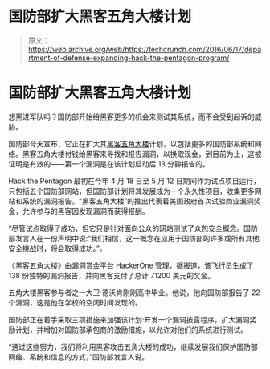# 国防部扩大黑客五角大楼计划 

> 原文：<https://web.archive.org/web/https://techcrunch.com/2016/06/17/department-of-defense-expanding-hack-the-pentagon-program/>

# 国防部扩大黑客五角大楼计划

想黑进军队吗？国防部开始给黑客更多的机会来测试其系统，而不会受到起诉的威胁。

国防部今天宣布，它正在扩大其[黑客五角大楼](https://web.archive.org/web/20221215193830/http://www.defense.gov/News-Article-View/Article/710033/hack-the-pentagon-pilot-program-opens-for-registration)计划，以包括更多的国防部系统和网络。黑客五角大楼付钱给黑客来寻找和报告漏洞，以换取现金，到目前为止，这被证明是有效的——第一个漏洞是在该计划启动后 13 分钟报告的。

Hack the Pentagon 最初在今年 4 月 18 日至 5 月 12 日期间作为试点项目运行，只包括五个国防部网站，但国防部计划将其发展成为一个永久性项目，收集更多网站和系统的漏洞报告。“黑客五角大楼”的推出代表着美国政府首次试验商业漏洞奖金，允许参与的黑客因发现漏洞而获得报酬。

“尽管试点取得了成功，但它只是针对面向公众的网站测试了众包安全概念。国防部发言人在一份声明中说:“我们相信，这一概念在应用于国防部的许多或所有其他安全挑战时，将会取得成功。”。

《黑客五角大楼》由漏洞赏金平台 [HackerOne](https://web.archive.org/web/20221215193830/https://hackerone.com/hackthepentagon) 管理，据报道，该飞行员生成了 138 份独特的漏洞报告，并向黑客支付了总计 71200 美元的奖金。

五角大楼黑客参与者之一大卫·德沃肯刚刚高中毕业。他说，他向国防部报告了 22 个漏洞，这是他在学校的空闲时间发现的。

国防部正在着手采取三项措施来加强该计划:开发一个漏洞披露程序，扩大漏洞奖励计划，并增加对国防部承包商的激励措施，以允许对他们的系统进行测试。

“通过这些努力，我们将利用黑客攻击五角大楼的成功，继续发展我们保护国防部网络、系统和信息的方式，”国防部发言人说。